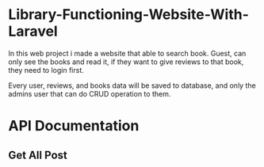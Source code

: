 # Library-Functioning-Website-With-Laravel

In this web project i made a website that able to search book.
Guest, can only see the books and read it, if they want to give reviews to that book, they need to login first.

Every user, reviews, and books data will be saved to database, and only the admins user that can do CRUD operation to them.
# API Documentation
## Get All Post
